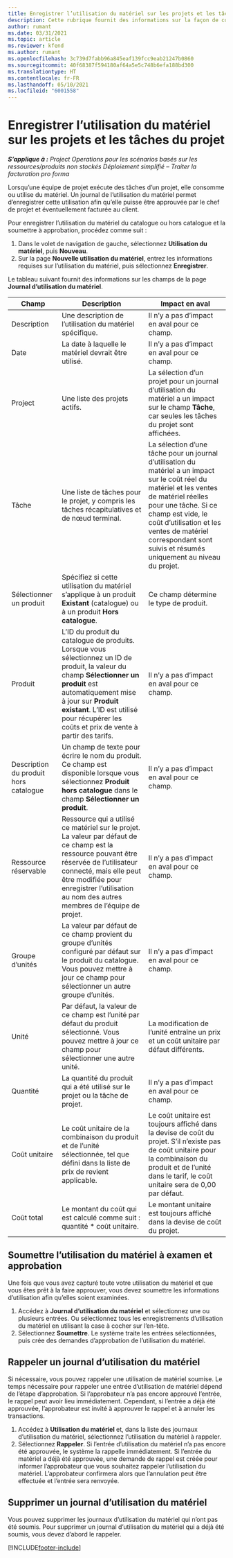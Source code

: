 ```yaml
---
title: Enregistrer l’utilisation du matériel sur les projets et les tâches du projet
description: Cette rubrique fournit des informations sur la façon de consigner l’utilisation du matériel par rapport aux projets et aux tâches de projet.
author: rumant
ms.date: 03/31/2021
ms.topic: article
ms.reviewer: kfend
ms.author: rumant
ms.openlocfilehash: 3c739d7fabb96a845eaf139fcc9eab21247b0860
ms.sourcegitcommit: 40f68387f594180af64a5e5c748b6efa188bd300
ms.translationtype: HT
ms.contentlocale: fr-FR
ms.lasthandoff: 05/10/2021
ms.locfileid: "6001558"
---
```

# <a name="record-material-usage-on-projects-and-project-tasks"></a>Enregistrer l’utilisation du matériel sur les projets et les tâches du projet

_**S’applique à :** Project Operations pour les scénarios basés sur les ressources/produits non stockés Déploiement simplifié – Traiter la facturation pro forma_

Lorsqu’une équipe de projet exécute des tâches d’un projet, elle consomme ou utilise du matériel. Un journal de l’utilisation du matériel permet d’enregistrer cette utilisation afin qu’elle puisse être approuvée par le chef de projet et éventuellement facturée au client. 

Pour enregistrer l’utilisation du matériel du catalogue ou hors catalogue et la soumettre à approbation, procédez comme suit : 

1. Dans le volet de navigation de gauche, sélectionnez **Utilisation du matériel**, puis **Nouveau**.
2. Sur la page **Nouvelle utilisation du matériel**, entrez les informations requises sur l’utilisation du matériel, puis sélectionnez **Enregistrer**.

Le tableau suivant fournit des informations sur les champs de la page **Journal d’utilisation du matériel**. 

| **Champ** | **Description** | **Impact en aval** |
| --- | --- | --- |
| Description | Une description de l’utilisation du matériel spécifique. | Il n’y a pas d’impact en aval pour ce champ. |
| Date | La date à laquelle le matériel devrait être utilisé. | Il n’y a pas d’impact en aval pour ce champ. |
| Project | Une liste des projets actifs. | La sélection d’un projet pour un journal d’utilisation du matériel a un impact sur le champ **Tâche**, car seules les tâches du projet sont affichées. |
| Tâche | Une liste de tâches pour le projet, y compris les tâches récapitulatives et de nœud terminal. | La sélection d’une tâche pour un journal d’utilisation du matériel a un impact sur le coût réel du matériel et les ventes de matériel réelles pour une tâche. Si ce champ est vide, le coût d’utilisation et les ventes de matériel correspondant sont suivis et résumés uniquement au niveau du projet. |
| Sélectionner un produit | Spécifiez si cette utilisation du matériel s’applique à un produit **Existant** (catalogue) ou à un produit **Hors catalogue**. | Ce champ détermine le type de produit. |
| Produit | L’ID du produit du catalogue de produits. Lorsque vous sélectionnez un ID de produit, la valeur du champ **Sélectionner un produit** est automatiquement mise à jour sur **Produit existant**. L’ID est utilisé pour récupérer les coûts et prix de vente à partir des tarifs. | Il n’y a pas d’impact en aval pour ce champ. |
| Description du produit hors catalogue | Un champ de texte pour écrire le nom du produit. Ce champ est disponible lorsque vous sélectionnez **Produit hors catalogue** dans le champ **Sélectionner un produit**.| Il n’y a pas d’impact en aval pour ce champ. |
| Ressource réservable| Ressource qui a utilisé ce matériel sur le projet. La valeur par défaut de ce champ est la ressource pouvant être réservée de l’utilisateur connecté, mais elle peut être modifiée pour enregistrer l’utilisation au nom des autres membres de l’équipe de projet. | Il n’y a pas d’impact en aval pour ce champ. |
| Groupe d’unités | La valeur par défaut de ce champ provient du groupe d’unités configuré par défaut sur le produit du catalogue. Vous pouvez mettre à jour ce champ pour sélectionner un autre groupe d’unités. | Il n’y a pas d’impact en aval pour ce champ. |
| Unité | Par défaut, la valeur de ce champ est l’unité par défaut du produit sélectionné. Vous pouvez mettre à jour ce champ pour sélectionner une autre unité. | La modification de l’unité entraîne un prix et un coût unitaire par défaut différents. |
| Quantité | La quantité du produit qui a été utilisé sur le projet ou la tâche de projet. | Il n’y a pas d’impact en aval pour ce champ. |
| Coût unitaire | Le coût unitaire de la combinaison du produit et de l’unité sélectionnée, tel que défini dans la liste de prix de revient applicable. | Le coût unitaire est toujours affiché dans la devise de coût du projet. S’il n’existe pas de coût unitaire pour la combinaison du produit et de l’unité dans le tarif, le coût unitaire sera de 0,00 par défaut. |
| Coût total | Le montant du coût qui est calculé comme suit : quantité \* coût unitaire.| Le montant unitaire est toujours affiché dans la devise de coût du projet. |


## <a name="submit-material-usage-for-review-and-approval"></a>Soumettre l’utilisation du matériel à examen et approbation 
Une fois que vous avez capturé toute votre utilisation du matériel et que vous êtes prêt à la faire approuver, vous devez soumettre les informations d’utilisation afin qu’elles soient examinées.

1. Accédez à **Journal d’utilisation du matériel** et sélectionnez une ou plusieurs entrées. Ou sélectionnez tous les enregistrements d’utilisation du matériel en utilisant la case à cocher sur l’en-tête.
2. Sélectionnez **Soumettre**. Le système traite les entrées sélectionnées, puis crée des demandes d’approbation de l’utilisation du matériel.

## <a name="recall-a-material-usage-log"></a>Rappeler un journal d’utilisation du matériel

Si nécessaire, vous pouvez rappeler une utilisation de matériel soumise. Le temps nécessaire pour rappeler une entrée d’utilisation de matériel dépend de l’étape d’approbation.  Si l’approbateur n’a pas encore approuvé l’entrée, le rappel peut avoir lieu immédiatement. Cependant, si l’entrée a déjà été approuvée, l’approbateur est invité à approuver le rappel et à annuler les transactions.

1. Accédez à **Utilisation du matériel** et, dans la liste des journaux d’utilisation du matériel, sélectionnez l’utilisation du matériel à rappeler.
2. Sélectionnez **Rappeler**. Si l’entrée d’utilisation du matériel n’a pas encore été approuvée, le système la rappelle immédiatement. Si l’entrée du matériel a déjà été approuvée, une demande de rappel est créée pour informer l’approbateur que vous souhaitez rappeler l’utilisation du matériel. L’approbateur confirmera alors que l’annulation peut être effectuée et l’entrée sera renvoyée.

## <a name="delete-a-material-usage-log"></a>Supprimer un journal d’utilisation du matériel

Vous pouvez supprimer les journaux d’utilisation du matériel qui n’ont pas été soumis. Pour supprimer un journal d’utilisation du matériel qui a déjà été soumis, vous devez d’abord le rappeler.



[!INCLUDE[footer-include](../includes/footer-banner.md)]

